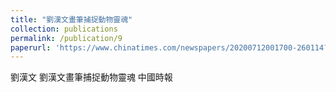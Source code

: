 ```yaml
---
title: "劉漢文畫筆捕捉動物靈魂"
collection: publications
permalink: /publication/9
paperurl: 'https://www.chinatimes.com/newspapers/20200712001700-260114?chdtv'
---
```


劉漢文	劉漢文畫筆捕捉動物靈魂
中國時報

